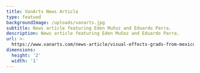 ```yaml
---
title: VanArts News Article
type: featued
backgroundImage: /uploads/vanarts.jpg
subtitle: News article featuring Eden Muñoz and Eduardo Parra.
description: News article featuring Eden Muñoz and Eduardo Parra.
url: >-
  https://www.vanarts.com/news-article/visual-effects-grads-from-mexico-join-forces/
dimensions:
  height: '2'
  width: '1'
---
```


